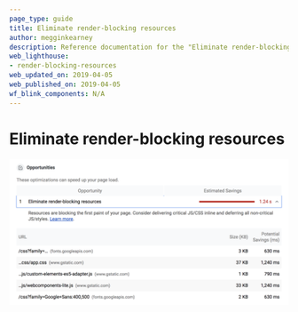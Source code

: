 ```yaml
---
page_type: guide
title: Eliminate render-blocking resources
author: megginkearney
description: Reference documentation for the "Eliminate render-blocking resources" Lighthouse audit.
web_lighthouse:
- render-blocking-resources
web_updated_on: 2019-04-05
web_published_on: 2019-04-05
wf_blink_components: N/A
---
```


# Eliminate render-blocking resources

<img class="screenshot" src="./render-blocking-resources.png" alt="Lighthouse: Eliminate render-blocking resources load opportunity">